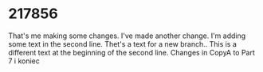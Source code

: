 # 217856
That's me making some changes. I've made another change.
I'm adding some text in the second line.
Thet's a text for a new branch..
This is a different text at the beginning of the second line.
Changes in CopyA to Part 7 i koniec
